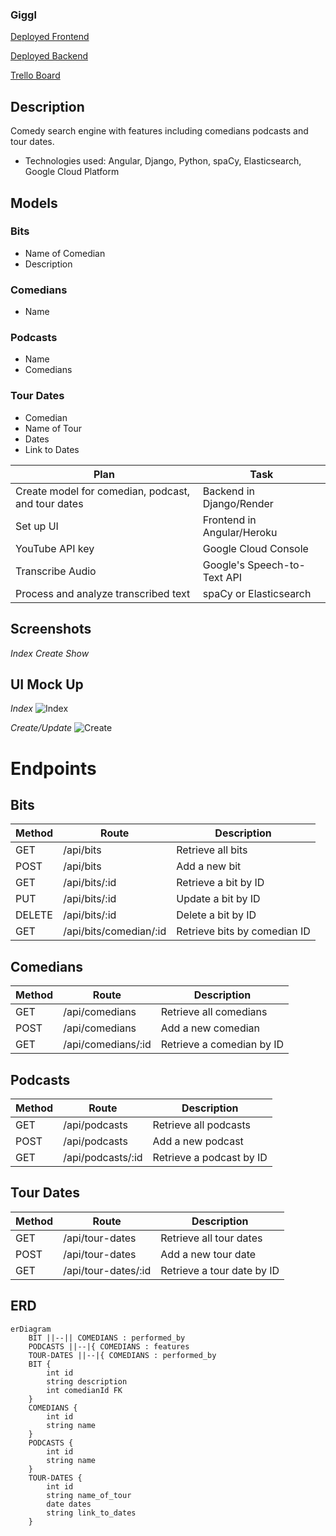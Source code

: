 ### Giggl
[Deployed Frontend](google.com)

[Deployed Backend](https://giggl-backend-d1dba8cb813e.herokuapp.com/)

[Trello Board](https://trello.com/invite/b/xYyOnwr0/ATTI8f7dcb8c3ad62cb3b70f0af151eec366A63335A2/giggl)


## Description
Comedy search engine with features including comedians podcasts and tour dates.
- Technologies used: Angular, Django, Python, spaCy, Elasticsearch, Google Cloud Platform

## Models

### Bits
- Name of Comedian
- Description

### Comedians
- Name

### Podcasts
- Name
- Comedians

### Tour Dates
- Comedian
- Name of Tour
- Dates
- Link to Dates

| Plan                                              | Task                        |
|---------------------------------------------------|-----------------------------|
| Create model for comedian, podcast, and tour dates | Backend in Django/Render          |
| Set up UI                                         | Frontend in Angular/Heroku
| YouTube API key                                   | Google Cloud Console        |
| Transcribe Audio                                  | Google's Speech-to-Text API |
| Process and analyze transcribed text              | spaCy or Elasticsearch      |



## Screenshots
_Index_
_Create_
_Show_

## UI Mock Up
_Index_
![Index](index.png)

_Create/Update_
![Create](create.png)

# Endpoints
## Bits
| Method | Route                 | Description                 |
|--------|-----------------------|-----------------------------|
| GET    | /api/bits             | Retrieve all bits           |
| POST   | /api/bits             | Add a new bit               |
| GET    | /api/bits/:id         | Retrieve a bit by ID        |
| PUT    | /api/bits/:id         | Update a bit by ID          |
| DELETE | /api/bits/:id         | Delete a bit by ID          |
| GET    | /api/bits/comedian/:id| Retrieve bits by comedian ID|

## Comedians
| Method | Route                 | Description                |
|--------|-----------------------|----------------------------|
| GET    | /api/comedians        | Retrieve all comedians     |
| POST   | /api/comedians        | Add a new comedian         |
| GET    | /api/comedians/:id    | Retrieve a comedian by ID  |

## Podcasts
| Method | Route                 | Description                |
|--------|-----------------------|----------------------------|
| GET    | /api/podcasts         | Retrieve all podcasts      |
| POST   | /api/podcasts         | Add a new podcast          |
| GET    | /api/podcasts/:id     | Retrieve a podcast by ID   |

## Tour Dates
| Method | Route                 | Description                |
|--------|-----------------------|----------------------------|
| GET    | /api/tour-dates       | Retrieve all tour dates    |
| POST   | /api/tour-dates       | Add a new tour date        |
| GET    | /api/tour-dates/:id   | Retrieve a tour date by ID |


## ERD 
```mermaid
erDiagram
    BIT ||--|| COMEDIANS : performed_by
    PODCASTS ||--|{ COMEDIANS : features
    TOUR-DATES ||--|{ COMEDIANS : performed_by
    BIT {
        int id
        string description
        int comedianId FK
    }
    COMEDIANS {
        int id
        string name
    }
    PODCASTS {
        int id
        string name
    }
    TOUR-DATES {
        int id
        string name_of_tour
        date dates
        string link_to_dates
    }

